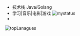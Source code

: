 - 技术栈 Java/Golang
- 学习|音乐|电影|游戏
![mystatus](https://github-readme-stats.vercel.app/api?username=xxsdmxd&show_icons=true&theme=vue-dark&count_private=true)
- 
![topLanagues](https://camo.githubusercontent.com/6786a3cf8b2b2ff22acef4da23a7afc960a8c4f25be3b543ca3fb4beafb5838a/68747470733a2f2f6769746875622d726561646d652d73746174732e76657263656c2e6170702f6170692f746f702d6c616e67732f3f757365726e616d653d367969266c61796f75743d636f6d706163742673686f775f69636f6e733d74727565267468656d653d7675652d6461726b)
